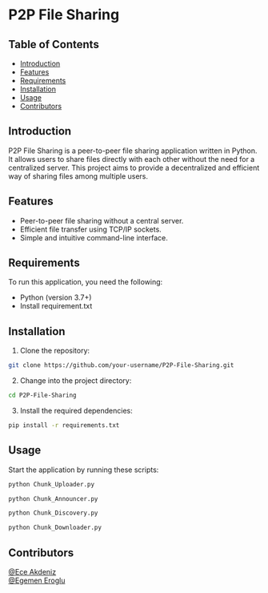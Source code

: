 # P2P File Sharing

## Table of Contents

- [Introduction](#introduction)
- [Features](#features)
- [Requirements](#requirements)
- [Installation](#installation)
- [Usage](#usage)
- [Contributors](#contributors)

## Introduction
P2P File Sharing is a peer-to-peer file sharing application written in Python. It allows users to share files directly with each other without the need for a centralized server. This project aims to provide a decentralized and efficient way of sharing files among multiple users.

## Features
- Peer-to-peer file sharing without a central server.
- Efficient file transfer using TCP/IP sockets.
- Simple and intuitive command-line interface.

## Requirements
To run this application, you need the following:

- Python (version 3.7+)
- Install requirement.txt

## Installation
1. Clone the repository:

```bash
git clone https://github.com/your-username/P2P-File-Sharing.git
```

2. Change into the project directory:
```bash
cd P2P-File-Sharing
```
3. Install the required dependencies:
```bash
pip install -r requirements.txt
```

## Usage
Start the application by running these scripts:
```python
python Chunk_Uploader.py
```
```python
python Chunk_Announcer.py
```
```python
python Chunk_Discovery.py
```
```python
python Chunk_Downloader.py
```

## Contributors
[@Ece Akdeniz](https://github.com/ece-akdeniz) <br>
[@Egemen Eroglu](https://github.com/erogluegemen)
